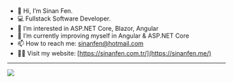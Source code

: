 
<!---

sinanfen/sinanfen is a ✨ special ✨ repository because its `README.md` (this file) appears on your GitHub profile.
You can click the Preview link to take a look at your changes.
--->
##
- 👋 Hi, I’m Sinan Fen.
- 💻 Fullstack Software Developer.
- 👀 I’m interested in ASP.NET Core, Blazor, Angular
- 🌱 I’m currently improving myself in Angular & ASP.NET Core
- 📫 How to reach me: sinanfen@hotmail.com
- 👨‍💻 Visit my website: [https://sinanfen.com.tr/](https://sinanfen.me/)

---
[![](https://visitcount.itsvg.in/api?id=sinanfen&icon=0&color=11)](https://visitcount.itsvg.in)

<!-- Proudly created with GPRM ( https://gprm.itsvg.in ) -->
